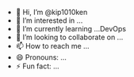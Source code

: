 - 👋 Hi, I’m @kip1010ken
- 👀 I’m interested in ...
- 🌱 I’m currently learning ...DevOps
- 💞️ I’m looking to collaborate on ...
- 📫 How to reach me ...
- 😄 Pronouns: ...
- ⚡ Fun fact: ...

<!---
kip1010ken/kip1010ken is a ✨ special ✨ repository because its `README.md` (this file) appears on your GitHub profile.
You can click the Preview link to take a look at your changes.
--->
